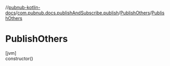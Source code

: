 //[pubnub-kotlin-docs](../../../index.md)/[com.pubnub.docs.publishAndSubscribe.publish](../index.md)/[PublishOthers](index.md)/[PublishOthers](-publish-others.md)

# PublishOthers

[jvm]\
constructor()
